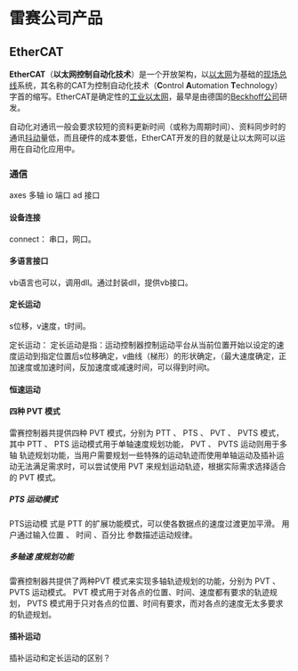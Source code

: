 

# 雷赛公司产品



## EtherCAT

**EtherCAT**（**以太网控制自动化技术**）是一个开放架构，以[以太网](https://baike.baidu.com/item/以太网)为基础的[现场总线](https://baike.baidu.com/item/现场总线)系统，其名称的CAT为控制自动化技术（**C**ontrol **A**utomation **T**echnology）字首的缩写。EtherCAT是确定性的[工业以太网](https://baike.baidu.com/item/工业以太网)，最早是由德国的[Beckhoff公司](https://baike.baidu.com/item/Beckhoff公司)研发。

自动化对通讯一般会要求较短的资料更新时间（或称为周期时间）、资料同步时的通讯[抖动](https://baike.baidu.com/item/抖动)量低，而且硬件的成本要低，EtherCAT开发的目的就是让以太网可以运用在自动化应用中。





### 通信



axes 多轴
io 端口
ad 接口

#### 设备连接

connect： 串口，网口。



#### 多语言接口

vb语言也可以，调用dll。通过封装dll，提供vb接口。



#### 定长运动

s位移，v速度，t时间。

定长运动：
定长运动是指：运动控制器控制运动平台从当前位置开始以设定的速度运动到指定位置后s位移确定，v曲线（梯形）的形状确定，（最大速度确定，正加速度或加速时间，反加速度或减速时间，可以得到时间t。

#### 恒速运动



#### 四种 PVT 模式

雷赛控制器共提供四种 PVT 模式，分别为 PTT 、 PTS 、 PVT 、 PVTS 模式，其中 PTT 、 PTS 运动模式用于单轴速度规划功能， PVT 、 PVTS 运动则用于多轴 轨迹规划功能，当用户需要规划一些特殊的运动轨迹而使用单轴运动及插补运动无法满足需求时，可以尝试使用 PVT 来规划运动轨迹，根据实际需求选择适合的 PVT 模式。





##### PTS 运动模式
PTS运动模 式是 PTT 的扩展功能模式，可以使各数据点的速度过渡更加平滑。 用户通过输入位置 、 时间 、百分比 参数描述运动规律。





##### 多轴速 度规划功能
雷赛控制器共提供了两种PVT 模式来实现多轴轨迹规划的功能，分别为 PVT 、 PVTS 运动模式。 PVT 模式用于对各点的位置、时间、速度都有要求的轨迹规划， PVTS 模式用于只对各点的位置、时间有要求，而对各点的速度无太多要求的轨迹规划。



#### 插补运动



插补运动和定长运动的区别？

